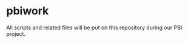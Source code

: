 pbiwork
=======

All scripts and related files will be put on this repository during our PBI project.
